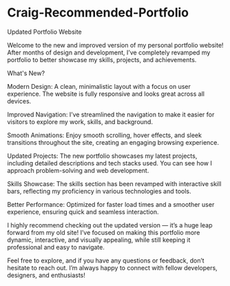 # Craig-Recommended-Portfolio
Updated Portfolio Website

Welcome to the new and improved version of my personal portfolio website! After months of design and development, I’ve completely revamped my portfolio to better showcase my skills, projects, and achievements.

What's New?

Modern Design: A clean, minimalistic layout with a focus on user experience. The website is fully responsive and looks great across all devices.

Improved Navigation: I’ve streamlined the navigation to make it easier for visitors to explore my work, skills, and background.

Smooth Animations: Enjoy smooth scrolling, hover effects, and sleek transitions throughout the site, creating an engaging browsing experience.

Updated Projects: The new portfolio showcases my latest projects, including detailed descriptions and tech stacks used. You can see how I approach problem-solving and web development.

Skills Showcase: The skills section has been revamped with interactive skill bars, reflecting my proficiency in various technologies and tools.

Better Performance: Optimized for faster load times and a smoother user experience, ensuring quick and seamless interaction.

I highly recommend checking out the updated version — it’s a huge leap forward from my old site! I’ve focused on making this portfolio more dynamic, interactive, and visually appealing, while still keeping it professional and easy to navigate.

Feel free to explore, and if you have any questions or feedback, don’t hesitate to reach out. I’m always happy to connect with fellow developers, designers, and enthusiasts!
